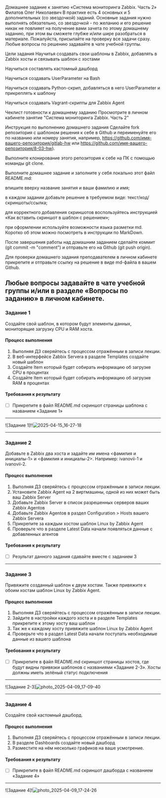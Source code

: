 Домашнее задание к занятию «Система мониторинга Zabbix. Часть 2»
Филатов Олег Николаевич
В практике есть 4 основных и 5 дополнительных (со звездочкой) заданий. Основные задания нужно выполнять обязательно, со звездочкой - по желанию и его решение никак не повлияет на получение вами зачета по этому домашнему заданию, при этом вы сможете глубже и/или шире разобраться в материале.
Пожалуйста, присылайте на проверку все задачи сразу. Любые вопросы по решению задавайте в чате учебной группы.

Цели задания
Научитья создавать свои шаблоны в Zabbix, добавлять в Zabbix хосты и связывать шаблон с хостами

Научиться составлять кастомный дашборд

Научиться создавать UserParameter на Bash

Научиться создавать Python-скрип, добавляться в него UserParameter и прикреплять к шаблону

Научиться создавать Vagrant-скрипты для Zabbix Agent

Чеклист готовности к домашнему заданию
Просмотрите в личном кабинете занятие "Система мониторинга Zabbix. Часть 2"

Инструкция по выполнению домашнего задания
Сделайте fork репозитория c шаблоном решения к себе в Github и переименуйте его по названию или номеру занятия, например, https://github.com/имя-вашего-репозитория/gitlab-hw или https://github.com/имя-вашего-репозитория/8-03-hw).

Выполните клонирование этого репозитория к себе на ПК с помощью команды git clone.

Выполните домашнее задание и заполните у себя локально этот файл README.md:

впишите вверху название занятия и ваши фамилию и имя;

в каждом задании добавьте решение в требуемом виде: текст/код/скриншоты/ссылка;

для корректного добавления скриншотов воспользуйтесь инструкцией «Как вставить скриншот в шаблон с решением»;

при оформлении используйте возможности языка разметки md. Коротко об этом можно посмотреть в инструкции по MarkDown.

После завершения работы над домашним заданием сделайте коммит (git commit -m "comment") и отправьте его на Github (git push origin).

Для проверки домашнего задания преподавателем в личном кабинете прикрепите и отправьте ссылку на решение в виде md-файла в вашем Github.

Любые вопросы задавайте в чате учебной группы и/или в разделе «Вопросы по заданию» в личном кабинете.
---

### Задание 1
Создайте свой шаблон, в котором будут элементы данных, мониторящие загрузку CPU и RAM хоста.

#### Процесс выполнения
1. Выполняя ДЗ сверяйтесь с процессом отражённым в записи лекции.
2. В веб-интерфейсе Zabbix Servera в разделе Templates создайте новый шаблон
3. Создайте Item который будет собирать информацию об загрузке CPU в процентах
4. Создайте Item который будет собирать информацию об загрузке RAM в процентах

#### Требования к результату
- [ ] Прикрепите в файл README.md скриншот страницы шаблона с названием «Задание 1»

 ---

 ![Задание 1]!!![2025-04-15_16-27-18](https://github.com/user-attachments/assets/eb27fc5d-5231-4b9f-809c-d689049e6154)




 ---

### Задание 2
Добавьте в Zabbix два хоста и задайте им имена <фамилия и инициалы-1> и <фамилия и инициалы-2>. Например: ivanovii-1 и ivanovii-2.

#### Процесс выполнения
1. Выполняя ДЗ сверяйтесь с процессом отражённым в записи лекции.
2. Установите Zabbix Agent на 2 виртмашины, одной из них может быть ваш Zabbix Server
3. Добавьте Zabbix Server в список разрешенных серверов ваших Zabbix Agentов
4. Добавьте Zabbix Agentов в раздел Configuration > Hosts вашего Zabbix Servera
5. Прикрепите за каждым хостом шаблон Linux by Zabbix Agent
6. Проверьте что в разделе Latest Data начали появляться данные с добавленных агентов

#### Требования к результату
- [ ] Результат данного задания сдавайте вместе с заданием 3

 ---

### Задание 3
Привяжите созданный шаблон к двум хостам. Также привяжите к обоим хостам шаблон Linux by Zabbix Agent.

#### Процесс выполнения
1. Выполняя ДЗ сверяйтесь с процессом отражённым в записи лекции.
2. Зайдите в настройки каждого хоста и в разделе Templates прикрепите к этому хосту ваш шаблон
3. Так же к каждому хосту привяжите шаблон Linux by Zabbix Agent
4. Проверьте что в раздел Latest Data начали поступать необходимые данные из вашего шаблона

#### Требования к результату
- [ ] Прикрепите в файл README.md скриншот страницы хостов, где будут видны привязки шаблонов с названиями «Задание 2-3». Хосты должны иметь зелёный статус подключения

---

![Задание 2-3]![photo_2025-04-09_17-09-40](https://github.com/user-attachments/assets/0c84700f-06b1-4b4f-9714-be41f879082d)

---

### Задание 4
Создайте свой кастомный дашборд.

#### Процесс выполнения
1. Выполняя ДЗ сверяйтесь с процессом отражённым в записи лекции.
2. В разделе Dashboards создайте новый дашборд
3. Разместите на нём несколько графиков на ваше усмотрение.

#### Требования к результату
- [ ] Прикрепите в файл README.md скриншот дашборда с названием «Задание 4»

---

![Задание 4]!![photo_2025-04-09_17-24-26](https://github.com/user-attachments/assets/e80fc5d2-9dd8-4035-a993-1fb1dc2f2ac5)


